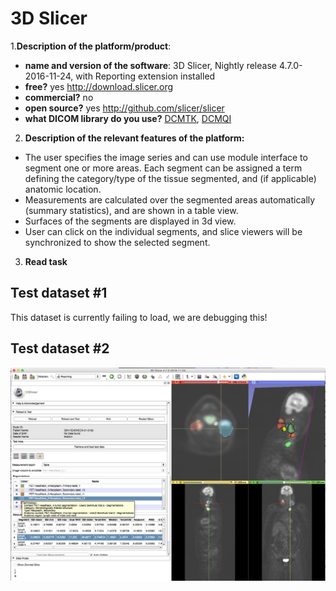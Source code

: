 # 3D Slicer

1.**Description of the platform/product**:
 * **name and version of the software**: 3D Slicer, Nightly release 4.7.0-2016-11-24, with Reporting extension installed
 * **free?** yes http://download.slicer.org
 * **commercial?** no
 * **open source?** yes http://github.com/slicer/slicer
 * **what DICOM library do you use?** [DCMTK](http://dcmtk.org), [DCMQI](http://github.com/qiicr/dcmqi)

2. **Description of the relevant features of the platform:**
 * The user specifies the image series and can use module interface to segment one or more areas. Each segment can be assigned a term defining the category/type of the tissue segmented, and (if applicable) anatomic location.
 * Measurements are calculated over the segmented areas automatically (summary statistics), and are shown in a table view.
 * Surfaces of the segments are displayed in 3d view.
 * User can click on the individual segments, and slice viewers will be synchronized to show the selected segment.

3. **Read task**

## Test dataset #1

This dataset is currently failing to load, we are debugging this!

## Test dataset #2

<img src="slicer/slicer-sr-read-td2.jpg" width=650>


